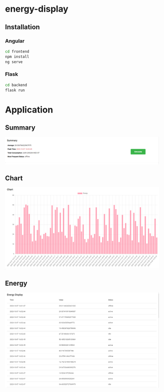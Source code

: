 # energy-display

## Installation

### Angular

```bash
cd frontend
npm install
ng serve
```

### Flask

```bash
cd backend
flask run
```

# Application

## Summary

![Alt text](readmeimage/summary.png?raw=true "Summary")

## Chart

![Alt text](readmeimage/chart.png?raw=true "Chart")

## Energy

![Alt text](readmeimage/energy.png?raw=true "Energy")
